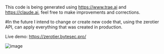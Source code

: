 This code is being generated using https://www.trae.ai and https://claude.ai, feel free to make improvements and corrections.

#In the future I intend to change or create new code that, using the zerotier API, can apply everything that was created in production.

Live demo: https://zerotier.bytesec.pro/

![image](https://github.com/user-attachments/assets/7c3994c4-98f0-4d06-b6f1-6012f9144b61)
